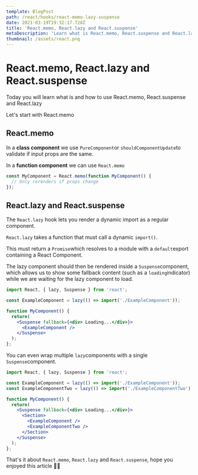```yaml
---
template: BlogPost
path: /react/hooks/react-memo-lazy-suspense
date: 2021-03-19T19:32:17.728Z
title: 'React.memo, React.lazy and React.suspense'
metaDescription: 'Learn what is React.memo, React.suspense and React.lazy'
thumbnail: /assets/react.png
---
```

# React.memo, React.lazy and React.suspense

Today you will learn what is and how to use React.memo, React.suspense and React.lazy

Let's start with React.memo

## React.memo

In a **class component** we use `PureComponent`or `shouldComponentUpdate`to validate if input props are the same.

In a **function component** we can use `React.memo`

```jsx
const MyComponent = React.memo(function MyComponent() {
  // Only rerenders if props change
});
```

## React.lazy and React.suspense

The `React.lazy` hook lets you render a dynamic import as a regular component.

`React.lazy` takes a function that must call a dynamic `import()`.

This must return a `Promise`which resolves to a module with a `default`export containing a React Component.

The lazy component should then be rendered inside a `Suspense`component, which allows us to show some fallback content (such as a `loading`indicator) while we are waiting for the lazy component to load.

```jsx
import React, { lazy, Suspense } from 'react';

const ExampleComponent = lazy(() => import('./ExampleComponent'));

function MyComponent() {
  return(
    <Suspense fallback={<div> Loading...</div>}>
      <ExampleComponent />
    </Suspense>
  );
};
```

You can even wrap multiple `lazy`components with a single `Suspense`component.

```jsx
import React, { lazy, Suspense } from 'react';

const ExampleComponent = lazy(() => import('./ExampleComponent'));
const ExampleComponentTwo = lazy(() => import('./ExampleComponentTwo'));

function MyComponent() {
  return(
    <Suspense fallback={<div> Loading...</div>}>
      <Section>
        <ExampleComponent />
        <ExampleComponentTwo />
      </Section>
    </Suspense>
  );
};
```



That's it about `React.memo`, `React.lazy` and `React.suspense`, hope you enjoyed this article 👋😊
